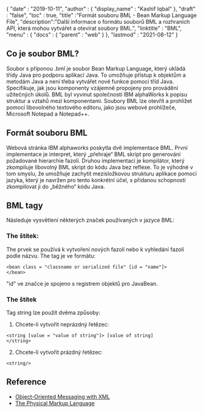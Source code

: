 {
  "date" : "2019-10-11",
  "author" : {
    "display_name" : "Kashif Iqbal"
},
  "draft" : "false",
  "toc" : true,
  "title" :"Formát souboru BML - Bean Markup Language File",
  "description":"Další informace o formátu souborů BML a rozhraních API, která mohou vytvářet a otevírat soubory BML.",
  "linktitle" : "BML",
  "menu" : {
    "docs" : {
      "parent" : "web"
}
},
  "lastmod" : "2021-08-12"
}

## Co je soubor BML?

Soubor s příponou .bml je soubor Bean Markup Language, který ukládá třídy Java pro podporu aplikací Java. To umožňuje přístup k objektům a metodám Java a není třeba vytvářet nové funkce pomocí tříd Java. Specifikuje, jak jsou komponenty vzájemně propojeny pro provádění užitečných úkolů. BML byl vyvinut společností IBM alphaWorks k popisu struktur a vztahů mezi komponentami. Soubory BML lze otevřít a prohlížet pomocí libovolného textového editoru, jako jsou webové prohlížeče, Microsoft Notepad a Notepad++.

## Formát souboru BML

Webová stránka IBM alphaworks poskytla dvě implementace BML. První implementace je interpret, který „přehraje“ BML skript pro generování požadované hierarchie fazolí. Druhou implementací je kompilátor, který zkompiluje libovolný BML skript do kódu Java bez reflexe. To je výhodné v tom smyslu, že umožňuje zachytit mezisložkovou strukturu aplikace pomocí jazyka, který je navržen pro tento konkrétní účel, s přidanou schopností zkompilovat ji do „běžného“ kódu Java.

## BML tagy

Následuje vysvětlení některých značek používaných v jazyce BML:

### The<bean> štítek:

The<bean> prvek se používá k vytvoření nových fazolí nebo k vyhledání fazolí podle názvu. The<bean> tag je ve formátu:
```
<bean class = "classname or serialized file" [id = "name"]>
</bean>
```
"id" ve značce je spojeno s registrem objektů pro JavaBean.

### The<string> štítek

Tag string lze použít dvěma způsoby:

1. Chcete-li vytvořit neprázdný řetězec:

```
<string [value = "value of string"]> [value of string]
</string>
```
2. Chcete-li vytvořit prázdný řetězec:

```
<string/>
```
## Reference

* [Object-Oriented Messaging with XML](https://docs.oracle.com/cd/A87860_01/doc/appdev.817/a86030/adx16nt5.htm)
* [The Physical Markup Language](http://web.mit.edu/mecheng/pml/standards.htm)


